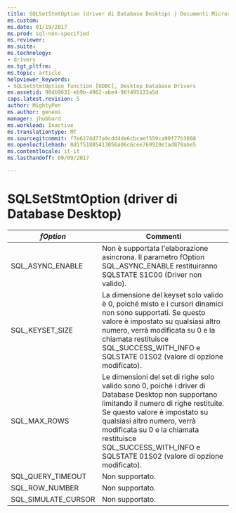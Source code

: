 ```yaml
---
title: SQLSetStmtOption (driver di Database Desktop) | Documenti Microsoft
ms.custom: 
ms.date: 01/19/2017
ms.prod: sql-non-specified
ms.reviewer: 
ms.suite: 
ms.technology:
- drivers
ms.tgt_pltfrm: 
ms.topic: article
helpviewer_keywords:
- SQLSetStmtOption function [ODBC], Desktop Database Drivers
ms.assetid: 98db9631-eb9b-4962-abe4-96f495133a5d
caps.latest.revision: 5
author: MightyPen
ms.author: genemi
manager: jhubbard
ms.workload: Inactive
ms.translationtype: MT
ms.sourcegitcommit: f7e6274d77a9cdd4de6cbcaef559ca99f77b3608
ms.openlocfilehash: 8d1f51805413056a06c6cee769920e1ad878abe5
ms.contentlocale: it-it
ms.lasthandoff: 09/09/2017

---
```

# <a name="sqlsetstmtoption-desktop-database-drivers"></a>SQLSetStmtOption (driver di Database Desktop)
|*fOption*|Commenti|  
|---------------|--------------|  
|SQL_ASYNC_ENABLE|Non è supportata l'elaborazione asincrona. Il parametro fOption SQL_ASYNC_ENABLE restituiranno SQLSTATE S1C00 (Driver non valido).|  
|SQL_KEYSET_SIZE|La dimensione del keyset solo valido è 0, poiché misto e i cursori dinamici non sono supportati. Se questo valore è impostato su qualsiasi altro numero, verrà modificata su 0 e la chiamata restituisce SQL_SUCCESS_WITH_INFO e SQLSTATE 01S02 (valore di opzione modificato).|  
|SQL_MAX_ROWS|Le dimensioni del set di righe solo valido sono 0, poiché i driver di Database Desktop non supportano limitando il numero di righe restituite. Se questo valore è impostato su qualsiasi altro numero, verrà modificata su 0 e la chiamata restituisce SQL_SUCCESS_WITH_INFO e SQLSTATE 01S02 (valore di opzione modificato).|  
|SQL_QUERY_TIMEOUT|Non supportato.|  
|SQL_ROW_NUMBER|Non supportato.|  
|SQL_SIMULATE_CURSOR|Non supportato.|

